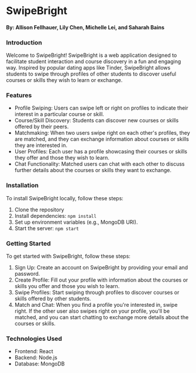 # SwipeBright
#### By: Allison Fellhauer, Lily Chen, Michelle Lei, and Saharah Bains

### Introduction

Welcome to SwipeBright! SwipeBright is a web application designed to facilitate student interaction and course discovery in a fun and engaging way. Inspired by popular dating apps like Tinder, SwipeBright allows students to swipe through profiles of other students to discover useful courses or skills they wish to learn or exchange.

### Features
- Profile Swiping: Users can swipe left or right on profiles to indicate their interest in a particular course or skill.
- Course/Skill Discovery: Students can discover new courses or skills offered by their peers.
- Matchmaking: When two users swipe right on each other's profiles, they are matched, and they can exchange information about courses or skills they are interested in.
- User Profiles: Each user has a profile showcasing their courses or skills they offer and those they wish to learn.
- Chat Functionality: Matched users can chat with each other to discuss further details about the courses or skills they want to exchange.

### Installation
To install SwipeBright locally, follow these steps:
1. Clone the repository
2. Install dependencies: `npm install`
3. Set up environment variables (e.g., MongoDB URI).
4. Start the server: `npm start`
   
### Getting Started

To get started with SwipeBright, follow these steps:

1. Sign Up: Create an account on SwipeBright by providing your email and password.
2. Create Profile: Fill out your profile with information about the courses or skills you offer and those you wish to learn.
3. Swipe Profiles: Start swiping through profiles to discover courses or skills offered by other students.
4. Match and Chat: When you find a profile you're interested in, swipe right. If the other user also swipes right on your profile, you'll be matched, and you can start chatting to exchange more details about the courses or skills.

### Technologies Used
- Frontend: React
- Backend: Node.js
- Database: MongoDB

